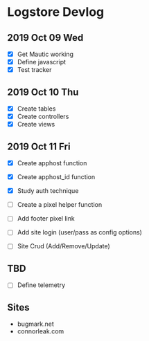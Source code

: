 # Logstore Devlog

## 2019 Oct 09 Wed

- [x] Get Mautic working
- [x] Define javascript
- [x] Test tracker 

## 2019 Oct 10 Thu

- [x] Create tables
- [x] Create controllers
- [x] Create views

## 2019 Oct 11 Fri

- [x] Create apphost function
- [x] Create apphost_id function
- [x] Study auth technique

- [ ] Create a pixel helper function
- [ ] Add footer pixel link

- [ ] Add site login (user/pass as config options)
- [ ] Site Crud (Add/Remove/Update)

## TBD

- [ ] Define telemetry

## Sites

- bugmark.net
- connorleak.com

